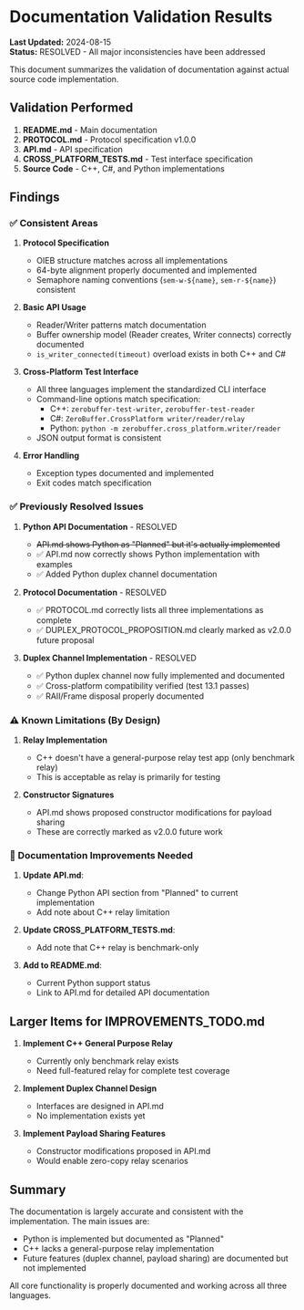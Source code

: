 # Documentation Validation Results

**Last Updated:** 2024-08-15  
**Status:** RESOLVED - All major inconsistencies have been addressed

This document summarizes the validation of documentation against actual source code implementation.

## Validation Performed

1. **README.md** - Main documentation
2. **PROTOCOL.md** - Protocol specification v1.0.0
3. **API.md** - API specification
4. **CROSS_PLATFORM_TESTS.md** - Test interface specification
5. **Source Code** - C++, C#, and Python implementations

## Findings

### ✅ Consistent Areas

1. **Protocol Specification**
   - OIEB structure matches across all implementations
   - 64-byte alignment properly documented and implemented
   - Semaphore naming conventions (`sem-w-${name}`, `sem-r-${name}`) consistent

2. **Basic API Usage**
   - Reader/Writer patterns match documentation
   - Buffer ownership model (Reader creates, Writer connects) correctly documented
   - `is_writer_connected(timeout)` overload exists in both C++ and C#

3. **Cross-Platform Test Interface**
   - All three languages implement the standardized CLI interface
   - Command-line options match specification:
     - C++: `zerobuffer-test-writer`, `zerobuffer-test-reader`
     - C#: `ZeroBuffer.CrossPlatform writer/reader/relay`
     - Python: `python -m zerobuffer.cross_platform.writer/reader`
   - JSON output format is consistent

4. **Error Handling**
   - Exception types documented and implemented
   - Exit codes match specification

### ✅ Previously Resolved Issues

1. **Python API Documentation** - RESOLVED
   - ~~API.md shows Python as "Planned" but it's actually implemented~~
   - ✅ API.md now correctly shows Python implementation with examples
   - ✅ Added Python duplex channel documentation

2. **Protocol Documentation** - RESOLVED
   - ✅ PROTOCOL.md correctly lists all three implementations as complete
   - ✅ DUPLEX_PROTOCOL_PROPOSITION.md clearly marked as v2.0.0 future proposal

3. **Duplex Channel Implementation** - RESOLVED
   - ✅ Python duplex channel now fully implemented and documented
   - ✅ Cross-platform compatibility verified (test 13.1 passes)
   - ✅ RAII/Frame disposal properly documented

### ⚠️ Known Limitations (By Design)

1. **Relay Implementation**
   - C++ doesn't have a general-purpose relay test app (only benchmark relay)
   - This is acceptable as relay is primarily for testing

2. **Constructor Signatures**
   - API.md shows proposed constructor modifications for payload sharing
   - These are correctly marked as v2.0.0 future work

### 📝 Documentation Improvements Needed

1. **Update API.md**:
   - Change Python API section from "Planned" to current implementation
   - Add note about C++ relay limitation

2. **Update CROSS_PLATFORM_TESTS.md**:
   - Add note that C++ relay is benchmark-only

3. **Add to README.md**:
   - Current Python support status
   - Link to API.md for detailed API documentation

## Larger Items for IMPROVEMENTS_TODO.md

1. **Implement C++ General Purpose Relay**
   - Currently only benchmark relay exists
   - Need full-featured relay for complete test coverage

2. **Implement Duplex Channel Design**
   - Interfaces are designed in API.md
   - No implementation exists yet

3. **Implement Payload Sharing Features**
   - Constructor modifications proposed in API.md
   - Would enable zero-copy relay scenarios

## Summary

The documentation is largely accurate and consistent with the implementation. The main issues are:
- Python is implemented but documented as "Planned"
- C++ lacks a general-purpose relay implementation
- Future features (duplex channel, payload sharing) are documented but not implemented

All core functionality is properly documented and working across all three languages.